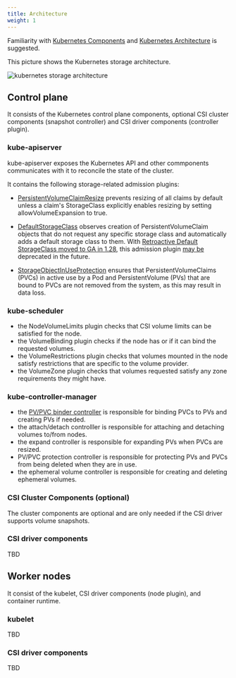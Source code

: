 ```yaml
---
title: Architecture
weight: 1
---
```


Familiarity with [Kubernetes Components](https://kubernetes.io/docs/concepts/overview/components/) and [Kubernetes Architecture](https://kubernetes.io/docs/concepts/architecture/) is suggested.

This picture shows the Kubernetes storage architecture.

![kubernetes storage architecture](kubernetes-storage-architecture.png)

## Control plane

It consists of the Kubernetes control plane components, optional CSI cluster components (snapshot controller) and CSI driver components (controller plugin).

### kube-apiserver

kube-apiserver exposes the Kubernetes API and other commponents communicates with it to reconcile the state of the cluster. 

It contains the following storage-related admission plugins:

* [PersistentVolumeClaimResize](https://kubernetes.io/docs/reference/access-authn-authz/admission-controllers/#persistentvolumeclaimresize) prevents resizing of all claims by default unless a claim's StorageClass explicitly enables resizing by setting allowVolumeExpansion to true.

* [DefaultStorageClass](https://kubernetes.io/docs/reference/access-authn-authz/admission-controllers/#defaultstorageclass) observes creation of PersistentVolumeClaim objects that do not request any specific storage class and automatically adds a default storage class to them. With [Retroactive Default StorageClass moved to GA in 1.28](https://kubernetes.io/blog/2023/08/18/retroactive-default-storage-class-ga/), this admission plugin [may be](https://github.com/kubernetes/kubernetes/pull/118863#discussion_r1349365287) deprecated in the future.

* [StorageObjectInUseProtection](https://kubernetes.io/docs/reference/access-authn-authz/admission-controllers/#storageobjectinuseprotection) ensures that PersistentVolumeClaims (PVCs) in active use by a Pod and PersistentVolume (PVs) that are bound to PVCs are not removed from the system, as this may result in data loss.

### kube-scheduler

* the NodeVolumeLimits plugin checks that CSI volume limits can be satisfied for the node.
* the VolumeBinding plugin checks if the node has or if it can bind the requested volumes.
* the VolumeRestrictions plugin checks that volumes mounted in the node satisfy restrictions that are specific to the volume provider.
* the VolumeZone plugin checks that volumes requested satisfy any zone requirements they might have.

### kube-controller-manager

* the [PV/PVC binder controller](../binder-controller) is responsible for binding PVCs to PVs and creating PVs if needed.
* the attach/detach controlller is responsible for attaching and detaching volumes to/from nodes.
* the expand controller is responsible for expanding PVs when PVCs are resized.
* PV/PVC protection controller is responsible for protecting PVs and PVCs from being deleted when they are in use.
* the ephemeral volume controller is responsible for creating and deleting ephemeral volumes.

### CSI Cluster Components (optional)

The cluster components are optional and are only needed if the CSI driver supports volume snapshots.

### CSI driver components

TBD

## Worker nodes

It consist of the kubelet, CSI driver components (node plugin), and container runtime.

### kubelet

TBD

### CSI driver components

TBD